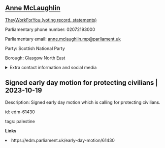 ## <a href="https://members.parliament.uk/member/4437/contact">Anne McLaughlin</a>

<a href="https://www.theyworkforyou.com/mp/14146/anne_mclaughlin/glasgow_north_east">TheyWorkForYou (voting record, statements)</a> 

Parliamentary phone number: 02072193000 

Parliamentary email: anne.mclaughlin.mp@parliament.uk 

Party: Scottish National Party 

Borough: Glasgow North East 

<details><summary>Extra contact information and social media</summary> 
<li>Website:</li>
<li>Twitter: https://twitter.com/annemclaughlin</li>
<li>Constituency office phone number: 02072196484</li>
<li>Constituency office email: anne.mclaughlin.mp@parliament.uk</li>
<li>Facebook: https://www.facebook.com/AnneMcLaughlinSNP/</li>
<li>Instagram:</li>
<li>Youtube:</li>
<li>Linkedin:</li>
<li>Government department phone number:</li>
<li>Government department email:</li>
<li>Threads:</li>
<li>Party office phone number:</li>
<li>Party office email:</li>
<li>Tiktok:</li>
</details>

## Signed early day motion for protecting civilians | 2023-10-19

Description: Signed early day motion which is calling for protecting civilians. 
 
id: edm-61430 

tags: palestine 

**Links** 
 <li>https://edm.parliament.uk/early-day-motion/61430</li>
